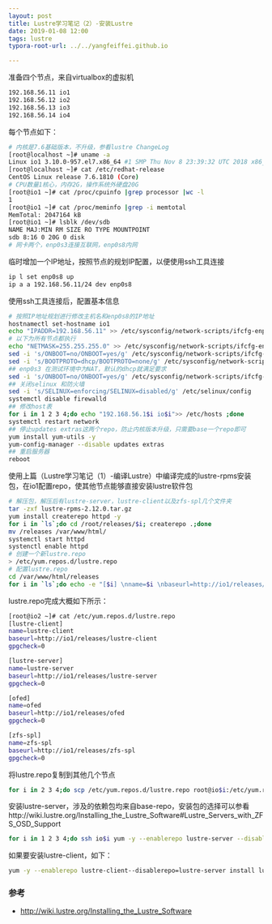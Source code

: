 ```yaml
---
layout: post
title: Lustre学习笔记（2）-安装Lustre
date: 2019-01-08 12:00
tags: lustre
typora-root-url: ../../yangfeiffei.github.io

---
```



准备四个节点，来自virtualbox的虚拟机

```bash
192.168.56.11 io1
192.168.56.12 io2
192.168.56.13 io3
192.168.56.14 io4
```

每个节点如下：

```bash
# 内核是7.6基础版本，不升级，参看lustre ChangeLog
[root@localhost ~]# uname -a
Linux io1 3.10.0-957.el7.x86_64 #1 SMP Thu Nov 8 23:39:32 UTC 2018 x86_64 x86_64 x86_64 GNU/Linux
[root@localhost ~]# cat /etc/redhat-release 
CentOS Linux release 7.6.1810 (Core) 
# CPU数量1核心，内存2G，操作系统外硬盘20G
[root@io1 ~]# cat /proc/cpuinfo |grep processor |wc -l
1
[root@io1 ~]# cat /proc/meminfo |grep -i memtotal
MemTotal: 2047164 kB
[root@io1 ~]# lsblk /dev/sdb 
NAME MAJ:MIN RM SIZE RO TYPE MOUNTPOINT
sdb 8:16 0 20G 0 disk 
# 网卡两个，enp0s3连接互联网，enp0s8内网
```


临时增加一个IP地址，按照节点的规划IP配置，以便使用ssh工具连接

```bash
ip l set enp0s8 up
ip a a 192.168.56.11/24 dev enp0s8
```

使用ssh工具连接后，配置基本信息

```bash
# 按照IP地址规划进行修改主机名和enp0s8的IP地址
hostnamectl set-hostname io1
echo "IPADDR=192.168.56.11" >> /etc/sysconfig/network-scripts/ifcfg-enp0s8
# 以下为所有节点都执行
echo "NETMASK=255.255.255.0" >> /etc/sysconfig/network-scripts/ifcfg-enp0s8
sed -i 's/ONBOOT=no/ONBOOT=yes/g' /etc/sysconfig/network-scripts/ifcfg-enp0s8
sed -i 's/BOOTPROTO=dhcp/BOOTPROTO=none/g' /etc/sysconfig/network-scripts/ifcfg-enp0s8
## enp0s3 在测试环境中为NAT，默认的dhcp就满足要求
sed -i 's/ONBOOT=no/ONBOOT=yes/g' /etc/sysconfig/network-scripts/ifcfg-enp0s3 
## 关闭selinux 和防火墙
sed -i 's/SELINUX=enforcing/SELINUX=disabled/g' /etc/selinux/config 
systemctl disable firewalld
## 修改host表
for i in 1 2 3 4;do echo "192.168.56.1$i io$i">> /etc/hosts ;done
systemctl restart network
## 停止updates extras这两个repo，防止内核版本升级，只需要base一个repo即可
yum install yum-utils -y
yum-config-manager --disable updates extras
## 重启服务器
reboot
```

使用上篇（Lustre学习笔记（1）-编译Lustre）中编译完成的lustre-rpms安装包，在io1配置repo，使其他节点能够直接安装lustre软件包

```bash
# 解压包，解压后有lustre-server，lustre-client以及zfs-spl几个文件夹
tar -zxf lustre-rpms-2.12.0.tar.gz
yum install createrepo httpd -y 
for i in `ls`;do cd /root/releases/$i; createrepo .;done
mv /releases /var/www/html/
systemctl start httpd
systenctl enable httpd
# 创建一个新lustre.repo
> /etc/yum.repos.d/lustre.repo 
# 配置lustre.repo
cd /var/www/html/releases
for i in `ls`;do echo -e "[$i] \nname=$i \nbaseurl=http://io1/releases/$i \ngpgcheck=0 \n" >>/etc/yum.repos.d/lustre.repo ; done
```

lustre.repo完成大概如下所示：

```bash
[root@io2 ~]# cat /etc/yum.repos.d/lustre.repo 
[lustre-client] 
name=lustre-client 
baseurl=http://io1/releases/lustre-client 
gpgcheck=0 

[lustre-server] 
name=lustre-server 
baseurl=http://io1/releases/lustre-server 
gpgcheck=0 

[ofed] 
name=ofed 
baseurl=http://io1/releases/ofed 
gpgcheck=0 

[zfs-spl] 
name=zfs-spl 
baseurl=http://io1/releases/zfs-spl 
gpgcheck=0 
```

将lustre.repo复制到其他几个节点

```bash
for i in 2 3 4;do scp /etc/yum.repos.d/lustre.repo root@io$i:/etc/yum.repos.d/lustre.repo ;done
```

安装lustre-server，涉及的依赖包均来自base-repo，安装包的选择可以参看http://wiki.lustre.org/Installing_the_Lustre_Software#Lustre_Servers_with_ZFS_OSD_Support

```bash
for i in 1 2 3 4;do ssh io$i yum -y --enablerepo lustre-server --disablerepo=lustre-client install lustre-osd-zfs-mount lustre lustre-resource-agents zfs;done
```

如果要安装lustre-client，如下：

```bash
yum -y --enablerepo lustre-client--disablerepo=lustre-server install lustre-client
```

### 参考
- http://wiki.lustre.org/Installing_the_Lustre_Software
